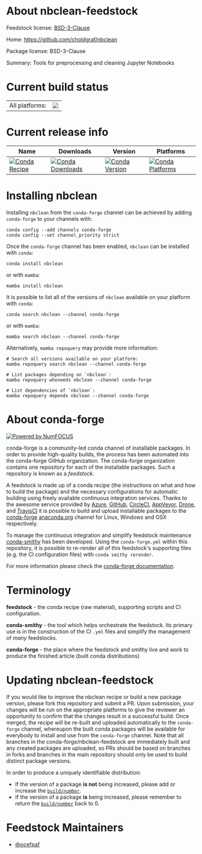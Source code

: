 About nbclean-feedstock
=======================

Feedstock license: [BSD-3-Clause](https://github.com/conda-forge/nbclean-feedstock/blob/main/LICENSE.txt)

Home: https://github.com/choldgraf/nbclean

Package license: BSD-3-Clause

Summary: Tools for preprocessing and cleaning Jupyter Notebooks

Current build status
====================


<table><tr><td>All platforms:</td>
    <td>
      <a href="https://dev.azure.com/conda-forge/feedstock-builds/_build/latest?definitionId=6986&branchName=main">
        <img src="https://dev.azure.com/conda-forge/feedstock-builds/_apis/build/status/nbclean-feedstock?branchName=main">
      </a>
    </td>
  </tr>
</table>

Current release info
====================

| Name | Downloads | Version | Platforms |
| --- | --- | --- | --- |
| [![Conda Recipe](https://img.shields.io/badge/recipe-nbclean-green.svg)](https://anaconda.org/conda-forge/nbclean) | [![Conda Downloads](https://img.shields.io/conda/dn/conda-forge/nbclean.svg)](https://anaconda.org/conda-forge/nbclean) | [![Conda Version](https://img.shields.io/conda/vn/conda-forge/nbclean.svg)](https://anaconda.org/conda-forge/nbclean) | [![Conda Platforms](https://img.shields.io/conda/pn/conda-forge/nbclean.svg)](https://anaconda.org/conda-forge/nbclean) |

Installing nbclean
==================

Installing `nbclean` from the `conda-forge` channel can be achieved by adding `conda-forge` to your channels with:

```
conda config --add channels conda-forge
conda config --set channel_priority strict
```

Once the `conda-forge` channel has been enabled, `nbclean` can be installed with `conda`:

```
conda install nbclean
```

or with `mamba`:

```
mamba install nbclean
```

It is possible to list all of the versions of `nbclean` available on your platform with `conda`:

```
conda search nbclean --channel conda-forge
```

or with `mamba`:

```
mamba search nbclean --channel conda-forge
```

Alternatively, `mamba repoquery` may provide more information:

```
# Search all versions available on your platform:
mamba repoquery search nbclean --channel conda-forge

# List packages depending on `nbclean`:
mamba repoquery whoneeds nbclean --channel conda-forge

# List dependencies of `nbclean`:
mamba repoquery depends nbclean --channel conda-forge
```


About conda-forge
=================

[![Powered by
NumFOCUS](https://img.shields.io/badge/powered%20by-NumFOCUS-orange.svg?style=flat&colorA=E1523D&colorB=007D8A)](https://numfocus.org)

conda-forge is a community-led conda channel of installable packages.
In order to provide high-quality builds, the process has been automated into the
conda-forge GitHub organization. The conda-forge organization contains one repository
for each of the installable packages. Such a repository is known as a *feedstock*.

A feedstock is made up of a conda recipe (the instructions on what and how to build
the package) and the necessary configurations for automatic building using freely
available continuous integration services. Thanks to the awesome service provided by
[Azure](https://azure.microsoft.com/en-us/services/devops/), [GitHub](https://github.com/),
[CircleCI](https://circleci.com/), [AppVeyor](https://www.appveyor.com/),
[Drone](https://cloud.drone.io/welcome), and [TravisCI](https://travis-ci.com/)
it is possible to build and upload installable packages to the
[conda-forge](https://anaconda.org/conda-forge) [anaconda.org](https://anaconda.org/)
channel for Linux, Windows and OSX respectively.

To manage the continuous integration and simplify feedstock maintenance
[conda-smithy](https://github.com/conda-forge/conda-smithy) has been developed.
Using the ``conda-forge.yml`` within this repository, it is possible to re-render all of
this feedstock's supporting files (e.g. the CI configuration files) with ``conda smithy rerender``.

For more information please check the [conda-forge documentation](https://conda-forge.org/docs/).

Terminology
===========

**feedstock** - the conda recipe (raw material), supporting scripts and CI configuration.

**conda-smithy** - the tool which helps orchestrate the feedstock.
                   Its primary use is in the construction of the CI ``.yml`` files
                   and simplify the management of *many* feedstocks.

**conda-forge** - the place where the feedstock and smithy live and work to
                  produce the finished article (built conda distributions)


Updating nbclean-feedstock
==========================

If you would like to improve the nbclean recipe or build a new
package version, please fork this repository and submit a PR. Upon submission,
your changes will be run on the appropriate platforms to give the reviewer an
opportunity to confirm that the changes result in a successful build. Once
merged, the recipe will be re-built and uploaded automatically to the
`conda-forge` channel, whereupon the built conda packages will be available for
everybody to install and use from the `conda-forge` channel.
Note that all branches in the conda-forge/nbclean-feedstock are
immediately built and any created packages are uploaded, so PRs should be based
on branches in forks and branches in the main repository should only be used to
build distinct package versions.

In order to produce a uniquely identifiable distribution:
 * If the version of a package **is not** being increased, please add or increase
   the [``build/number``](https://docs.conda.io/projects/conda-build/en/latest/resources/define-metadata.html#build-number-and-string).
 * If the version of a package **is** being increased, please remember to return
   the [``build/number``](https://docs.conda.io/projects/conda-build/en/latest/resources/define-metadata.html#build-number-and-string)
   back to 0.

Feedstock Maintainers
=====================

* [@ocefpaf](https://github.com/ocefpaf/)

